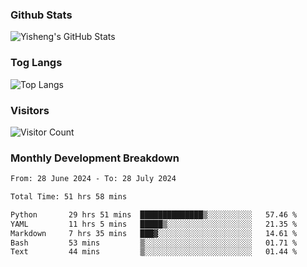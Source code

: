 ### Github Stats
![Yisheng's GitHub Stats](https://github-readme-stats-9qabuvhk1-gongyisheng.vercel.app/api?username=gongyisheng&count_private=true&show_icons=true)
### Tog Langs
![Top Langs](https://github-readme-stats-9qabuvhk1-gongyisheng.vercel.app/api/top-langs/?username=gongyisheng&layout=compact)
### Visitors
![Visitor Count](https://profile-counter.glitch.me/gongyisheng/count.svg)
### Monthly Development Breakdown
<!--START_SECTION:waka-->

```txt
From: 28 June 2024 - To: 28 July 2024

Total Time: 51 hrs 58 mins

Python       29 hrs 51 mins  ██████████████▒░░░░░░░░░░   57.46 %
YAML         11 hrs 5 mins   █████▒░░░░░░░░░░░░░░░░░░░   21.35 %
Markdown     7 hrs 35 mins   ███▓░░░░░░░░░░░░░░░░░░░░░   14.61 %
Bash         53 mins         ▒░░░░░░░░░░░░░░░░░░░░░░░░   01.71 %
Text         44 mins         ▒░░░░░░░░░░░░░░░░░░░░░░░░   01.44 %
```

<!--END_SECTION:waka-->
